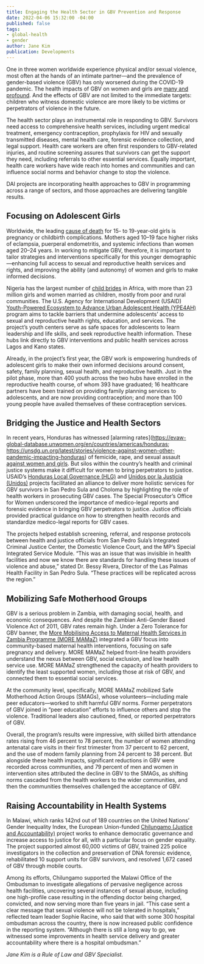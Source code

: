 ```yaml
---
title: Engaging the Health Sector in GBV Prevention and Response
date: 2022-04-06 15:32:00 -04:00
published: false
tags:
- global-health
- gender
author: Jane Kim
publication: Developments
---
```


One in three women worldwide experience physical and/or sexual violence, most often at the hands of an intimate partner—and the prevalence of gender-based violence (GBV) has only worsened during the COVID-19 pandemic. The health impacts of GBV on women and girls are [many and profound](https://www.who.int/news-room/fact-sheets/detail/violence-against-women). And the effects of GBV are not limited to the immediate targets: children who witness domestic violence are more likely to be victims or perpetrators of violence in the future.    

The health sector plays an instrumental role in responding to GBV. Survivors need access to comprehensive health services, including urgent medical treatment, emergency contraception, prophylaxis for HIV and sexually transmitted diseases, mental health care, forensic evidence collection, and legal support. Health care workers are often first responders to GBV-related injuries, and routine screening assures that survivors can get the support they need, including referrals to other essential services. Equally important, health care workers have wide reach into homes and communities and can influence social norms and behavior change to stop the violence. 

DAI projects are incorporating health approaches to GBV in programming across a range of sectors, and those approaches are delivering tangible results.

## Focusing on Adolescent Girls

Worldwide, the leading [cause of death](https://www.who.int/news-room/fact-sheets/detail/adolescent-pregnancy#:~:text=Pregnancy%20and%20childbirth%20complications%20are,women%20aged%2015%E2%80%9349%20years.) for 15- to 19-year-old girls is pregnancy or childbirth complications. Mothers aged 10–19 face higher risks of eclampsia, puerperal endometritis, and systemic infections than women aged 20–24 years. In working to mitigate GBV, therefore, it is important to tailor strategies and interventions specifically for this younger demographic—enhancing full access to sexual and reproductive health services and rights, and improving the ability (and autonomy) of women and girls to make informed decisions.

Nigeria has the largest number of [child brides](https://www.unicef.org/nigeria/child-protection#:~:text=Abuse%20in%20all%20its%20forms,been%20victims%20of%20sexual%20violence) in Africa, with more than 23 million girls and women married as children, mostly from poor and rural communities. The U.S. Agency for International Development (USAID) [Youth-Powered Ecosystem to Advance Urban Adolescent Health (YPE4AH)](https://www.dai.com/our-work/projects/nigeria-improving-adolescent-health-and-well-being-in-urban-areas) program aims to tackle barriers that undermine adolescents’ access to sexual and reproductive health rights, education, and services. The project’s youth centers serve as safe spaces for adolescents to learn leadership and life skills, and seek reproductive health information. These hubs link directly to GBV interventions and public health services across Lagos and Kano states. 

Already, in the project’s first year, the GBV work is empowering hundreds of adolescent girls to make their own informed decisions around consent, safety, family planning, sexual health, and reproductive health. Just in the pilot phase, more than 400 youth across the two hubs have enrolled in the reproductive health course, of whom 393 have graduated; 16 healthcare partners have been trained on providing family planning services to adolescents, and are now providing contraception; and more than 100 young people have availed themselves of these contraception services. 

## Bridging the Justice and Health Sectors

In recent years, Honduras has witnessed [alarming rates](https://evaw-global-database.unwomen.org/en/countries/americas/honduras; https://unsdg.un.org/latest/stories/violence-against-women-other-pandemic-impacting-honduras) of femicide, rape, and sexual assault [against women and girls](https://www.togetherforgirls.org/wp-content/uploads/2019-Honduras-VACS-Report-English.pdf). But silos within the country’s health and criminal justice systems make it difficult for women to bring perpetrators to justice. USAID’s [Honduras Local Governance (HLG)](https://www.dai.com/our-work/projects/honduras-local-governance-activity-hlg) and [Unidos por la Justicia (Unidos)](https://www.dai.com/our-work/projects/honduras-united-for-justice) projects facilitated an alliance to deliver more holistic services for GBV survivors in San Pedro Sula and Choloma by highlighting the role of health workers in prosecuting GBV cases. The Special Prosecutor’s Office for Women underscored the importance of medico-legal reports and forensic evidence in bringing GBV perpetrators to justice. Justice officials provided practical guidance on how to strengthen health records and standardize medico-legal reports for GBV cases. 

The projects helped establish screening, referral, and response protocols between health and justice officials from San Pedro Sula’s Integrated Criminal Justice Center, the Domestic Violence Court, and the MP’s Special Integrated Service Module. “This was an issue that was invisible in health facilities and now we know there are standards for handling these issues of violence and abuse,” stated Dr. Bessy Rivera, Director of the Las Palmas Health Facility in San Pedro Sula. “These practices will be replicated across the region.” 

## Mobilizing Safe Motherhood Groups

GBV is a serious problem in Zambia, with damaging social, health, and economic consequences. And despite the Zambian Anti-Gender Based Violence Act of 2011, GBV rates remain high. Under a Zero Tolerance for GBV banner, the [More Mobilising Access to Maternal Health Services in Zambia Programme (MORE MAMaZ)](https://www.dai.com/our-work/projects/zambia-more-mobilising-access-to-maternal-health-services) integrated a GBV focus into community-based maternal health interventions, focusing on safe pregnancy and delivery. MORE MAMaZ helped front-line health providers understand the nexus between GBV, social exclusion, and low health service use. MORE MAMaZ strengthened the capacity of health providers to identify the least supported women, including those at risk of GBV, and connected them to essential social services. 

At the community level, specifically, MORE MAMaZ mobilized Safe Motherhood Action Groups (SMAGs), whose volunteers—including male peer educators—worked to shift harmful GBV norms. Former perpetrators of GBV joined in “peer education” efforts to influence others and stop the violence. Traditional leaders also cautioned, fined, or reported perpetrators of GBV.      

Overall, the program’s results were impressive, with skilled birth attendance rates rising from 46 percent to 78 percent, the number of women attending antenatal care visits in their first trimester from 37 percent to 62 percent, and the use of modern family planning from 24 percent to 38 percent. But alongside these health impacts, significant reductions in GBV were recorded across communities, and 79 percent of men and women in intervention sites attributed the decline in GBV to the SMAGs, as shifting norms cascaded from the health workers to the wider communities, and then the communities themselves challenged the acceptance of GBV.  

## Raising Accountability in Health Systems 

In Malawi, which ranks 142nd out of 189 countries on the United Nations’ Gender Inequality Index, the European Union-funded [Chilungamo (Justice and Accountability)](https://www.dai.com/our-work/projects/malawi-justice-and-accountability-programme-chilungamo) project works to enhance democratic governance and increase access to justice for all, with a particular focus on gender equality. The project supported almost 60,000 victims of GBV, trained 225 police investigators in the collection and preservation of DNA forensic evidence, rehabilitated 10 support units for GBV survivors, and resolved 1,672 cased of GBV through mobile courts. 

Among its efforts, Chilungamo supported the Malawi Office of the Ombudsman to investigate allegations of pervasive negligence across health facilities, uncovering several instances of sexual abuse, including one high-profile case resulting in the offending doctor being charged, convicted, and now serving more than five years in jail. “This case sent a clear message that sexual violence will not be tolerated in hospitals,” reflected team leader Sophie Racine, who said that with some 300 hospital ombudsman across the country, there is now increased public confidence in the reporting system. “Although there is still a long way to go, we witnessed some improvements in health service delivery and greater accountability where there is a hospital ombudsman.” 

*Jane Kim is a Rule of Law and GBV Specialist.*